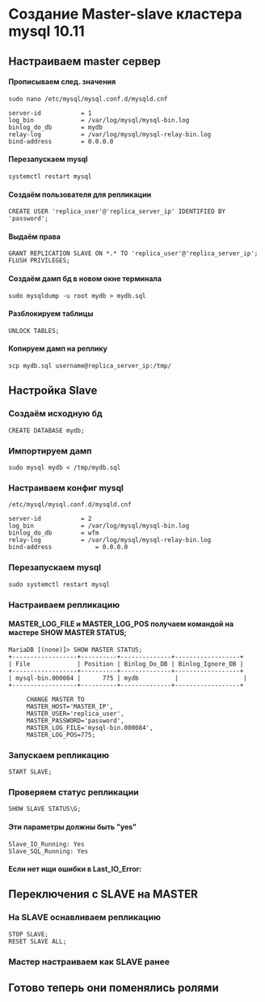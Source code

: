 # Создание Master-slave кластера mysql 10.11
## Настраиваем master сервер

#### Прописываем след. значения
```
sudo nano /etc/mysql/mysql.conf.d/mysqld.cnf 
```
```
server-id           = 1
log_bin             = /var/log/mysql/mysql-bin.log 
binlog_do_db        = mydb 
relay-log           = /var/log/mysql/mysql-relay-bin.log
bind-address        = 0.0.0.0
```
#### Перезапускаем mysql
```
systemctl restart mysql
```
#### Создаём пользователя для репликации
```
CREATE USER 'replica_user'@'replica_server_ip' IDENTIFIED BY 'password';
```
#### Выдаём права
```
GRANT REPLICATION SLAVE ON *.* TO 'replica_user'@'replica_server_ip';
FLUSH PRIVILEGES;
```
#### Создаём дамп бд в новом окне терминала
```
sudo mysqldump -u root mydb > mydb.sql
```
#### Разблокируем таблицы 
```
UNLOCK TABLES;
```
#### Копируем дамп на реплику 
```
scp mydb.sql username@replica_server_ip:/tmp/
```

## Настройка Slave

### Создаём исходную бд
```
CREATE DATABASE mydb;
```
### Импортируем дамп 
```
sudo mysql mydb < /tmp/mydb.sql
```
### Настраиваем конфиг mysql
`/etc/mysql/mysql.conf.d/mysqld.cnf `
```
server-id           = 2
log_bin             = /var/log/mysql/mysql-bin.log 
binlog_do_db        = wfm 
relay-log           = /var/log/mysql/mysql-relay-bin.log
bind-address            = 0.0.0.0
```
### Перезапускаем mysql 
```
sudo systemctl restart mysql
```
### Настраиваем репликацию 
#### MASTER_LOG_FILE и MASTER_LOG_POS получаем командой на мастере  SHOW MASTER STATUS;
```
MariaDB [(none)]> SHOW MASTER STATUS;
+------------------+----------+--------------+------------------+
| File             | Position | Binlog_Do_DB | Binlog_Ignore_DB |
+------------------+----------+--------------+------------------+
| mysql-bin.000084 |      775 | mydb          |                  |
+------------------+----------+--------------+------------------+
```
```
     CHANGE MASTER TO
     MASTER_HOST='MASTER_IP',
     MASTER_USER='replica_user',
     MASTER_PASSWORD='password',
     MASTER_LOG_FILE='mysql-bin.000084', 
     MASTER_LOG_POS=775;
```
### Запускаем репликацию
```
START SLAVE;
```
### Проверяем статус репликации
```
SHOW SLAVE STATUS\G;
```
#### Эти параметры должны быть "yes"
```
Slave_IO_Running: Yes
Slave_SQL_Running: Yes
```
#### Если нет ищи ошибки в Last_IO_Error:

## Переключения с SLAVE на MASTER

### На SLAVE оснавливаем репликацию
```
STOP SLAVE;
RESET SLAVE ALL;
```
### Мастер настраиваем как SLAVE ранее
## Готово теперь они поменялись ролями
